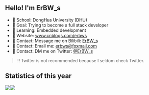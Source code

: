 ## Hello! I'm ErBW_s

<!--
**ErBWs/ErBWs** is a ✨ _special_ ✨ repository because its `README.md` (this file) appears on your GitHub profile.

Here are some ideas to get you started:

- 🔭 I’m currently working on ...
- 🌱 I’m currently learning ...
- 👯 I’m looking to collaborate on ...
- 🤔 I’m looking for help with ...
- 💬 Ask me about ...
- 📫 How to reach me: ...
- 😄 Pronouns: ...
- ⚡ Fun fact: ...
-->

- 🏫 School:      DongHua University (DHU)
- 🎯 Goal:        Trying to become a full stack developer
- 🧐 Learning:    Embedded development
- 📑 Website:     <a href="https://www.cnblogs.com/erbws" target="_blank">www.cnblogs.com/erbws</a>
- 💬 Contact:     Message me on Bilibili: <a href="https://message.bilibili.com/?spm_id_from=333.999.0.0#whisper/mid28325282" target="_blank">ErBW_s</a>
- 💬 Contact:     Email me: erbws@foxmail.com
- 💬 Contact:     DM me on Twitter: <a href="https://twitter.com/ErBW_s" target="_blank">@ErBW_s</a>
>‼️ Twitter is not recommended because I seldom check Twitter.

## Statistics of this year

<p align="">
  <a height="137px">
  <a href="https://github.com/ErBWs">
    <img src="https://github-readme-stats.vercel.app/api?username=ErBWs&hide_title=true&hide_border=true&show_icons=true&include_all_commits=true&line_height=21&bg_color=0,EC6C6C,FFD479,FFFC79,73FA79&theme=graywhite&locale=en"/><img src="https://github-readme-stats.vercel.app/api/top-langs/?username=ErBWs&hide_border=true&layout=compact&langs_count=8&bg_color=0,EC6C6C,FFD479,FFFC79,73FA79&theme=graywhite&locale=en"/>
  </a>
</p>
